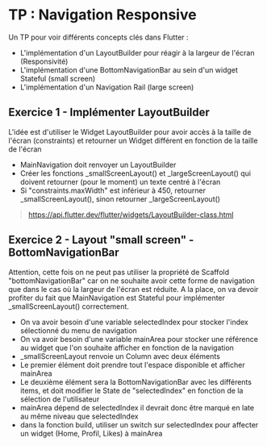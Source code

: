 # TP : Navigation Responsive

Un TP pour voir différents concepts clés dans Flutter :
- L'implémentation d'un LayoutBuilder pour réagir à la largeur de l'écran (Responsivité)
- L'implémentation d'une BottomNavigationBar au sein d'un widget Stateful (small screen)
- L'implémentation d'un Navigation Rail (large screen)


## Exercice 1 - Implémenter LayoutBuilder
L'idée est d'utiliser le Widget LayoutBuilder pour avoir accès à la taille de l'écran (constraints) et retourner un Widget différent en fonction de la taille de l'écran

- MainNavigation doit renvoyer un LayoutBuilder
- Créer les fonctions _smallScreenLayout() et _largeScreenLayout() qui doivent retourner (pour le moment) un texte centré à l'écran
- Si "constraints.maxWidth" est inférieur à 450, retourner _smallScreenLayout(), sinon retourner _largeScreenLayout()

> https://api.flutter.dev/flutter/widgets/LayoutBuilder-class.html


## Exercice 2 - Layout "small screen" - BottomNavigationBar
Attention, cette fois on ne peut pas utiliser la propriété de Scaffold "bottomNavigationBar" car on ne souhaite avoir cette forme de navigation que dans le cas où la largeur de l'écran est réduite.
A la place, on va devoir profiter du fait que MainNavigation est Stateful pour implémenter _smallScreenLayout() correctement.

- On va avoir besoin d'une variable selectedIndex pour stocker l'index sélectionné du menu de navigation
- On va avoir besoin d'une variable mainArea pour stocker une référence au widget que l'on souhaite afficher en fonction de la navigation
- _smallScreenLayout renvoie un Column avec deux éléments
- Le premier élément doit prendre tout l'espace disponible et afficher mainArea
- Le deuxième élément sera la BottomNavigationBar avec les différents items, et doit modifier le State de "selectedIndex" en fonction de la sélection de l'utilisateur
- mainArea dépend de selectedIndex il devrait donc être marqué en late au même niveau que selectedIndex
- dans la fonction build, utiliser un switch sur selectedIndex pour affecter un widget (Home, Profil, Likes) à mainArea
